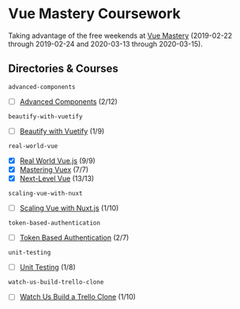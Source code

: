 # Vue Mastery Coursework

Taking advantage of the free weekends at [Vue Mastery](https://www.vuemastery.com) (2019-02-22 through 2019-02-24 and 2020-03-13 through 2020-03-15).

## Directories & Courses

`advanced-components`

- [ ] [Advanced Components](https://www.vuemastery.com/courses/advanced-components/evan-you-on-proxiesm) (2/12)

`beautify-with-vuetify`

- [ ] [Beautify with Vuetify](https://www.vuemastery.com/courses/beautify-with-vuetify/components-part-1) (1/9)

`real-world-vue`

- [x] [Real World Vue.js](https://www.vuemastery.com/courses/real-world-vue-js/API-calls-with-Axios) (9/9)
- [x] [Mastering Vuex](https://www.vuemastery.com/courses/mastering-vuex/intro-to-vuex) (7/7)
- [x] [Next-Level Vue](https://www.vuemastery.com/courses/next-level-vue/next-level-vue-orientation) (13/13)

`scaling-vue-with-nuxt`

- [ ] [Scaling Vue with Nuxt.js](https://www.vuemastery.com/courses/scaling-vue-with-nuxt-js/creating-a-nuxt-app) (1/10)

`token-based-authentication`

- [ ] [Token Based Authentication](https://www.vuemastery.com/courses/token-based-authentication/user-registration) (2/7)

`unit-testing`

- [ ] [Unit Testing](https://www.vuemastery.com/courses/unit-testing/what-to-test) (1/8)

`watch-us-build-trello-clone`

- [ ] [Watch Us Build a Trello Clone](https://www.vuemastery.com/courses/watch-us-build-trello-clone/building-our-board) (1/10)
